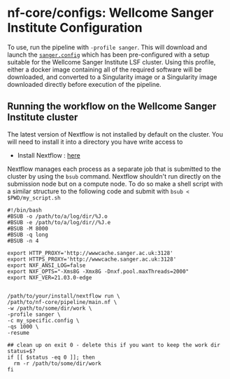 # nf-core/configs: Wellcome Sanger Institute Configuration

To use, run the pipeline with `-profile sanger`. This will download and launch the [`sanger.config`](../conf/sanger.config) which has been
pre-configured with a setup suitable for the Wellcome Sanger Institute LSF cluster.
Using this profile, either a docker image containing all of the required software will be downloaded, and converted to a Singularity image or
a Singularity image downloaded directly before execution of the pipeline.

## Running the workflow on the Wellcome Sanger Institute cluster

The latest version of Nextflow is not installed by default on the cluster. You will need to install it into a directory you have write access to

- Install Nextflow : [here](https://www.nextflow.io/docs/latest/getstarted.html#)

Nextflow manages each process as a separate job that is submitted to the cluster by using the `bsub` command.
Nextflow shouldn't run directly on the submission node but on a compute node.
To do so make a shell script with a similar structure to the following code and submit with `bsub < $PWD/my_script.sh`

```
#!/bin/bash
#BSUB -o /path/to/a/log/dir/%J.o
#BSUB -e /path/to/a/log/dir//%J.e
#BSUB -M 8000
#BSUB -q long
#BSUB -n 4

export HTTP_PROXY='http://wwwcache.sanger.ac.uk:3128'
export HTTPS_PROXY='http://wwwcache.sanger.ac.uk:3128'
export NXF_ANSI_LOG=false
export NXF_OPTS="-Xms8G -Xmx8G -Dnxf.pool.maxThreads=2000"
export NXF_VER=21.03.0-edge


/path/to/your/install/nextflow run \
/path/to/nf-core/pipeline/main.nf \
-w /path/to/some/dir/work \
-profile sanger \
-c my_specific.config \
-qs 1000 \
-resume

## clean up on exit 0 - delete this if you want to keep the work dir
status=$?
if [[ $status -eq 0 ]]; then
  rm -r /path/to/some/dir/work
fi
```

